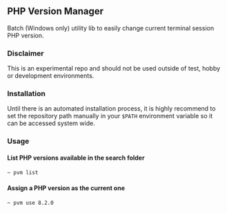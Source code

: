 ## PHP Version Manager
Batch (Windows only) utility lib to easily change current terminal session PHP version.

### Disclaimer
This is an experimental repo and should not be used outside of test, hobby or development environments.

### Installation
Until there is an automated installation process, it is highly recommend to set the repository path manually in your `$PATH` environment variable so it can be accessed system wide.

### Usage

#### List PHP versions available in the search folder
```bash
~ pvm list
```
#### Assign a PHP version as the current one
```bash
~ pvm use 8.2.0
```
